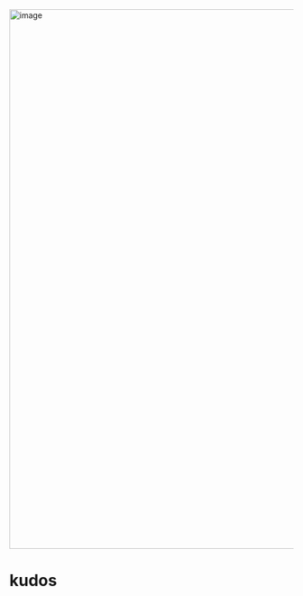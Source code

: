 <img width="956" alt="image" src="https://user-images.githubusercontent.com/170588/227725910-08724854-f961-4f36-ae32-1eb09b7eac00.png">

# kudos
